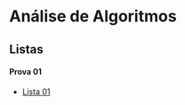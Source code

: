 # Análise de Algoritmos

## Listas

#### Prova 01
* [Lista 01](aa_files/listas/01/lista01AA.pdf)

<!--
#### Prova 02

* [Lista 02](aa_files/listas/02/lista02AA.pdf)
* [Lista 03](aa_files/listas/03/lista03AA.pdf)
* [Lista 04](aa_files/listas/04/lista04AA.pdf)
-->
